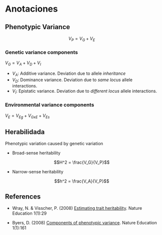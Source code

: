 # Anotaciones

## Phenotypic Variance

$$V_P = V_G + V_E$$

### Genetic variance components

$V_G = V_A + V_D + V_I$


- $V_A$: Additive variance. Deviation due to allele *inheritance*
- $V_D$: Dominance variance. Deviation due to *same locus* allele interactions.
- $V_I$: Epistatic variance. Deviation due to *different locus* allele interactions.

### Environmental variance components

$V_E = V_{Eg} + V_{GxE} + V_{Es}$

## Herabilidada

Phenotypic variation caused by genetic variation

- Broad-sense heritability

$$H^2 = \frac{V_G}{V_P}$$

- Narrow-sense heritability

$$h^2 = \frac{V_A}{V_P}$$


## References

- Wray, N. & Visscher, P. (2008) [Estimating trait heritability](https://www.nature.com/scitable/topicpage/estimating-trait-heritability-46889). Nature Education 1(1):29

- Byers, D. (2008) [Components of phenotypic variance](https://www.nature.com/scitable/topicpage/adaptation-and-phenotypic-variance-1132/). Nature Education 1(1):161

